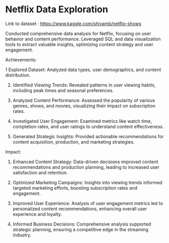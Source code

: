 # Netflix Data Exploration
Link to dataset : https://www.kaggle.com/shivamb/netflix-shows

Conducted comprehensive data analysis for Netflix, focusing on user behavior and content performance. Leveraged SQL and data visualization tools to extract valuable insights, optimizing content strategy and user engagement.

Achievements:

1 Explored Dataset: Analyzed data types, user demographics, and content distribution.
    
2. Identified Viewing Trends: Revealed patterns in user viewing habits, including peak times and seasonal preferences.
    
3. Analyzed Content Performance: Assessed the popularity of various genres, shows, and movies, visualizing their impact on subscription rates.
    
4. Investigated User Engagement: Examined metrics like watch time, completion rates, and user ratings to understand content effectiveness.
    
5. Generated Strategic Insights: Provided actionable recommendations for content acquisition, production, and marketing strategies.

Impact:

1. Enhanced Content Strategy: Data-driven decisions improved content recommendations and production planning, leading to increased user satisfaction and retention.
    
2. Optimized Marketing Campaigns: Insights into viewing trends informed targeted marketing efforts, boosting subscription rates and engagement.
    
3. Improved User Experience: Analysis of user engagement metrics led to personalized content recommendations, enhancing overall user experience and loyalty.
    
4. Informed Business Decisions: Comprehensive analysis supported strategic planning, ensuring a competitive edge in the streaming industry.
